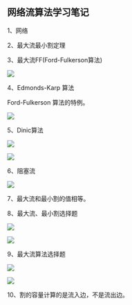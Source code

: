 ## 网络流算法学习笔记

1、网络

2、最大流最小割定理

3、最大流FF(Ford-Fulkerson算法)

![](https://img.gujiakai.cn/i/2024/01/10/p1hdcq-0.webp)

4、Edmonds-Karp 算法

Ford-Fulkerson 算法的特例。

![](https://img.gujiakai.cn/i/2024/01/10/pa1riw-0.webp)

5、Dinic算法

![](https://img.gujiakai.cn/i/2024/01/10/peiqcm-0.webp)

![](https://img.gujiakai.cn/i/2024/01/10/pemsfj-0.webp)

6、阻塞流

![](https://img.gujiakai.cn/i/2024/01/10/pi6bop-0.webp)

7、最大流和最小割的值相等。

8、最大流、最小割选择题

![](https://img.gujiakai.cn/i/2024/01/10/po6d83-0.webp)

![](https://img.gujiakai.cn/i/2024/01/10/pocvfo-0.webp)

9、最大流算法选择题

![](https://img.gujiakai.cn/i/2024/01/10/ppdbq9-0.webp)

![](https://img.gujiakai.cn/i/2024/01/10/ppjvf1-0.webp)

10、割的容量计算的是流入边，不是流出边。
